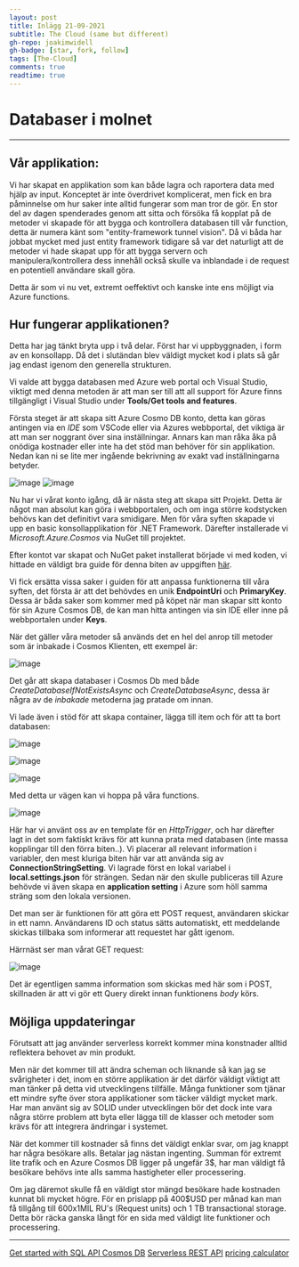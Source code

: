 ```yaml
---
layout: post
title: Inlägg 21-09-2021
subtitle: The Cloud (same but different)
gh-repo: joakimwidell
gh-badge: [star, fork, follow]
tags: [The-Cloud]
comments: true
readtime: true
---
```


# Databaser i molnet
---


## Vår applikation:

Vi har skapat en applikation som kan både lagra och raportera data med hjälp av input. Konceptet
är inte överdrivet komplicerat, men fick en bra påminnelse om hur saker inte alltid fungerar som man
tror de gör. En stor del av dagen spenderades genom att sitta och försöka få kopplat på de metoder 
vi skapade för att bygga och kontrollera databasen till vår function, detta är numera känt som
"entity-framework tunnel vision". Då vi båda har jobbat mycket med just entity framework tidigare
så var det naturligt att de metoder vi hade skapat upp för att bygga servern och manipulera/kontrollera
dess innehåll också skulle va inblandade i de request en potentiell användare skall göra. 

Detta är som vi nu vet, extremt oeffektivt och kanske inte ens möjligt via Azure functions.

## Hur fungerar applikationen?

Detta har jag tänkt bryta upp i två delar. Först har vi uppbyggnaden, i form av en konsollapp. Då det i 
slutändan blev väldigt mycket kod i plats så går jag endast igenom den generella strukturen.

Vi valde att bygga databasen med Azure web portal och Visual Studio, viktigt med denna metoden är
att man ser till att all support för Azure finns tillgängligt i Visual Studio under **Tools/Get tools and features**.

Första steget är att skapa sitt Azure Cosmo DB konto, detta kan göras antingen via en *IDE* som VSCode eller via 
Azures webbportal, det viktiga är att man ser noggrant över sina inställningar. Annars kan man råka åka på
onödiga kostnader eller inte ha det stöd man behöver för sin applikation. Nedan kan ni se lite mer ingående
bekrivning av exakt vad inställningarna betyder.

![image](https://user-images.githubusercontent.com/70150296/134193540-57b49707-4758-4874-81fd-bae09008e850.png) ![image](https://user-images.githubusercontent.com/70150296/134194010-24801895-622b-4045-81d7-ff9ebc1b8509.png)

Nu har vi vårat konto igång, då är nästa steg att skapa sitt Projekt. Detta är något man absolut kan göra
i webbportalen, och om inga större kodstycken behövs kan det definitivt vara smidigare. Men för våra syften
skapade vi upp en basic konsollapplikation för .NET Framework. Därefter installerade vi 
*Microsoft.Azure.Cosmos* via NuGet till projektet.

Efter kontot var skapat och NuGet paket installerat började vi med koden, vi hittade en väldigt bra guide 
för denna biten av uppgiften [här](https://docs.microsoft.com/en-us/azure/cosmos-db/sql/sql-api-get-started).

Vi fick ersätta vissa saker i guiden för att anpassa funktionerna till våra syften, det första är att 
det behövdes en unik **EndpointUri** och **PrimaryKey**. Dessa är båda saker som kommer med på köpet
när man skapar sitt konto för sin Azure Cosmos DB, de kan man hitta antingen via sin IDE eller inne på webbportalen
under **Keys**.

När det gäller våra metoder så används det en hel del anrop till metoder som är inbakade i Cosmos Klienten,
ett exempel är:

![image](https://user-images.githubusercontent.com/70150296/134199657-78ebb666-b3e1-44e9-a884-bb0a51a72e48.png)

Det går att skapa databaser i Cosmos Db med både *CreateDatabaseIfNotExistsAsync* och *CreateDatabaseAsync*, dessa
är några av de *inbakade* metoderna jag pratade om innan.

Vi lade även i stöd för att skapa container, lägga till item och för att ta bort databasen:

![image](https://user-images.githubusercontent.com/70150296/134200992-50bf11f4-5986-4c11-b602-e73915fd09bd.png)

![image](https://user-images.githubusercontent.com/70150296/134201026-1da275d1-239d-458f-8628-7f3904ba100b.png)

![image](https://user-images.githubusercontent.com/70150296/134201061-bd8039eb-eb71-40fa-b947-06c1b6910fea.png)

Med detta ur vägen kan vi hoppa på våra functions.

![image](https://user-images.githubusercontent.com/70150296/134201457-91f68e6c-99f3-4627-9e59-4ab483e99c9d.png)

Här har vi använt oss av en template för en *HttpTrigger*, och har därefter lagt in det som faktiskt krävs för att
kunna prata med databasen (inte massa kopplingar till den förra biten..).
Vi placerar all relevant information i variabler, den mest kluriga biten här var att använda sig av 
**ConnectionStringSetting**. Vi lagrade först en lokal variabel i **local.settings.json** för strängen. Sedan när 
den skulle publiceras till Azure behövde vi även skapa en **application setting** i Azure som höll samma sträng 
som den lokala versionen. 

Det man ser är funktionen för att göra ett POST request, användaren skickar in ett namn. Användarens ID och 
status sätts automatiskt, ett meddelande skickas tillbaka som informerar att requestet har gått igenom.

Härrnäst ser man vårat GET request:

![image](https://user-images.githubusercontent.com/70150296/134203511-65e9aace-9e9c-413b-bb94-b2c14973cf07.png)

Det är egentligen samma information som skickas med här som i POST, skillnaden är att vi gör ett Query direkt
innan funktionens *body* körs.

## Möjliga uppdateringar


Förutsatt att jag använder serverless korrekt kommer mina konstnader alltid reflektera behovet av min produkt.

Men när det kommer till att ändra scheman och liknande så kan jag se svårigheter i det, inom en större applikation
är det därför väldigt viktigt att man tänker på detta vid utvecklingens tillfälle. Många funktioner som tjänar ett
mindre syfte över stora applikationer som täcker väldigt mycket mark. Har man använt sig av SOLID under utvecklingen
bör det dock inte vara några större problem att byta eller lägga till de klasser och metoder som krävs för att 
integrera ändringar i systemet.

När det kommer till kostnader så finns det väldigt enklar svar, om jag knappt har några besökare alls. Betalar jag nästan ingenting.
Summan för extremt lite trafik och en Azure Cosmos DB ligger på ungefär 3$, har man väldigt få besökare behövs inte alls
samma hastigheter eller processering.

Om jag däremot skulle få en väldigt stor mängd besökare hade kostnaden kunnat bli mycket högre. För en prislapp på 400$USD
per månad kan man få tillgång till 600x1MIL RU's (Request units) och 1 TB transactional storage. Detta bör räcka ganska långt
för en sida med väldigt lite funktioner och processering.

---

[Get started with SQL API Cosmos DB](https://docs.microsoft.com/en-us/azure/cosmos-db/sql/sql-api-get-started)
[Serverless REST API](https://www.codeproject.com/Articles/1248331/Creating-a-Serverless-REST-API-with-Cosmos-DB-on-2)
[pricing calculator](https://azure.microsoft.com/en-us/pricing/calculator/)







